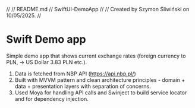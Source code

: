 //
//  README.md
//  SwiftUI-DemoApp
//
//  Created by Szymon Śliwiński on 10/05/2025.
//

# Swift Demo app

Simple demo app that shows current exchange rates (foreign currency to PLN, -> US Dollar 3.83 PLN etc.).

1.  Data is fetched from NBP API (https://api.nbp.pl/)
2.  Built with MVVM pattern and clean architecture principles - domain + data + presentation layers with separation of concerns.
3.  Used Moya for handling API calls and Swinject to build service locator and for dependency injection.  


